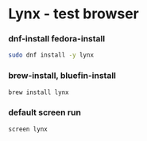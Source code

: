 # Lynx - test browser

### dnf-install fedora-install
```sh
sudo dnf install -y lynx
```

### brew-install, bluefin-install
```sh
brew install lynx
```

### default screen run
```sh
screen lynx
```
